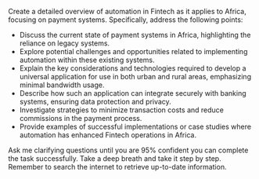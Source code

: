 Create a detailed overview of automation in Fintech as it applies to Africa, focusing on payment systems. Specifically, address the following points:

- Discuss the current state of payment systems in Africa, highlighting the reliance on legacy systems.
- Explore potential challenges and opportunities related to implementing automation within these existing systems.
- Explain the key considerations and technologies required to develop a universal application for use in both urban and rural areas, emphasizing minimal bandwidth usage.
- Describe how such an application can integrate securely with banking systems, ensuring data protection and privacy.
- Investigate strategies to minimize transaction costs and reduce commissions in the payment process.
- Provide examples of successful implementations or case studies where automation has enhanced Fintech operations in Africa.

Ask me clarifying questions until you are 95% confident you can complete the task successfully. Take a deep breath and take it step by step. Remember to search the internet to retrieve up-to-date information.